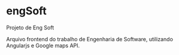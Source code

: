 # engSoft
Projeto de Eng Soft

Arquivo frontend do trabalho de Engenharia de Software, utilizando Angularjs e Google maps API.
